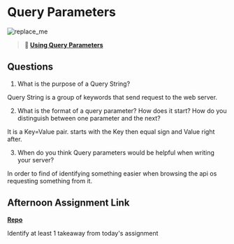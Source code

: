 # Query Parameters

![replace_me](https://codeworks.blob.core.windows.net/public/assets/img/illustrations/placeholder.svg)

> **📖 [Using Query Parameters](https://codeworksacademy.com/fs-student-guide/resources/wk5/01-Query-Parameters)**

## Questions

1. What is the purpose of a Query String?

Query String is a group of keywords that send request to the web server.

2. What is the format of a query parameter? How does it start? How do you distinguish between one parameter and the next?

It is a Key=Value pair. starts with the Key then equal sign and Value right after.

3. When do you think Query parameters would be helpful when writing your server?

In order to find of identifying something easier when browsing the api os requesting something from it.

## Afternoon Assignment Link

**[Repo](https://github.com/JoaoLucasMelo/BurguerShack)**

Identify at least 1 takeaway from today's assignment
